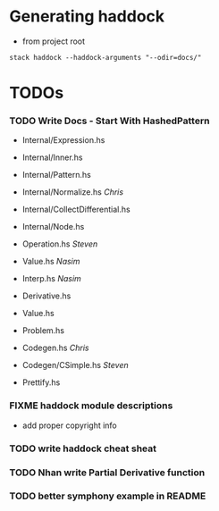 # Generating haddock
- from project root
```terminal
stack haddock --haddock-arguments "--odir=docs/"
```
# TODOs
### TODO Write Docs - Start With HashedPattern
- Internal/Expression.hs
- Internal/Inner.hs
- Internal/Pattern.hs
- Internal/Normalize.hs *Chris*
- Internal/CollectDifferential.hs
- Internal/Node.hs
- Operation.hs *Steven*

- Value.hs *Nasim*
- Interp.hs *Nasim*
- Derivative.hs

- Value.hs
- Problem.hs

- Codegen.hs *Chris*
- Codegen/CSimple.hs *Steven*

- Prettify.hs
### FIXME haddock module descriptions
- add proper copyright info
### TODO write haddock cheat sheat
### TODO Nhan write Partial Derivative function
### TODO better symphony example in README
